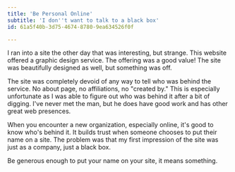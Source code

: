 ```yaml
---
title: 'Be Personal Online'
subtitle: 'I don''t want to talk to a black box'
id: 61a5f40b-3d75-4674-8780-9ea634526f0f

---
```

I ran into a site the other day that was interesting, but strange. This website offered a graphic design service. The offering was a good value! The site was beautifully designed as well, but something was off.

The site was completely devoid of any way to tell who was behind the service. No about page, no affiliations, no "created by." This is especially unfortunate as I was able to figure out who was behind it after a bit of digging. I've never met the man, but he does have good work and has other great web presences.

When you encounter a new organization, especially online, it's good to know who's behind it. It builds trust when someone chooses to put their name on a site. The problem was that my first impression of the site was just as a company, just a black box.

Be generous enough to put your name on your site, it means something.
